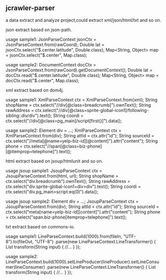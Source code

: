 ## jcrawler-parser

a data extract and analyze project,could extract xml/json/html/txt and so on.

json extract based on json-path.

usage sample1:
JsonParseContext jsonCtx = JsonParseContext.from(rawCoord);
Double lat = jsonCtx.select("$.center.latitude", Double.class);
Map<String, Object> map = jsonCtx.select("$.center", Map.class);

usage sample2:
DocumentContext docCtx = JsonParseContext.from(rawCoord).getDocumentContext();
Double lat = docCtx.read("$.center.latitude", Double.class);
Map<String, Object> map = docCtx.read("$.center", Map.class);

xml extract based on dom4j.

usage sample1:
XmlParseContext ctx = XmlParseContext.from(xml);
String shopName = ctx.select("//div[@class=breadcrumb]").ownText();
String rawAddress = ctx.select("//div[@class=sprite-global-icon1]/following-sibling::div/div").text();
String coordi = ctx.select("//div[@class=pg_main]/script[first()]").data();

usage sample2:
Element div = ...;
XmlParseContext ctx = XmlParseContext.from(div);
String attId = ctx.attr("id");
String sourceId = ctx.select("//meta[@name=yelp-biz-id][@content]").attr("content");
String phone = ctx.select("//span[@class=biz-phone][@itemprop=telephone]").text();

html extract based on jsoup/htmlunit and so on.

usage jsoup sample1:
JsoupParseContext ctx = JsoupParseContext.from(html, url);
String shopName = ctx.select("div.breadcrumb").ownText();
String rawAddress = ctx.select("div.sprite-global-icon1+div>div").text();
String coordi = ctx.select("div.pg_main>script:eq(0)").data();

usage jsoup sample2:
Element div = ...;
JsoupParseContext ctx = JsoupParseContext.from(div);
String attId = ctx.attr("id");
String sourceId = ctx.select("meta[name=yelp-biz-id][content]").attr("content");
String phone = ctx.select("span.biz-phone[itemprop=telephone]").text();

txt extract based on commons-io.

usage sample1:
LineParseContext.build(1000).from(fileIn, "UTF-8").to(fileOut, "UTF-8")
			.parse(new LineParseContext.LineTransformer() {
				List<String> transform(String input) {
					//...
				}
			});

usage sample2:
LineParseContext.build(1000).setLineProducer(lineProducer).setLineConsumer(lineConsumer)
			.parse(new LineParseContext.LineTransformer() {
				List<String> transform(String input) {
					//...
				}
			});
